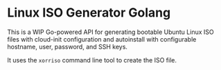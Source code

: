 # Linux ISO Generator Golang

This is a WIP Go-powered API for generating bootable Ubuntu Linux ISO files with cloud-init configuration and autoinstall with configurable hostname, user, password, and SSH keys.

It uses the `xorriso` command line tool to create the ISO file.
